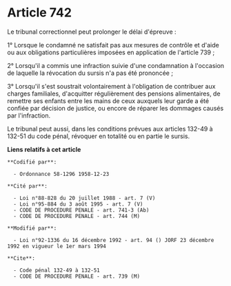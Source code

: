 # Article 742

Le tribunal correctionnel peut prolonger le délai d'épreuve :

1° Lorsque le condamné ne satisfait pas aux mesures de contrôle et d'aide ou aux obligations particulières imposées en
application de l'article 739 ;

2° Lorsqu'il a commis une infraction suivie d'une condamnation à l'occasion de laquelle la révocation du sursis n'a pas été
prononcée ;

3° Lorsqu'il s'est soustrait volontairement à l'obligation de contribuer aux charges familiales, d'acquitter régulièrement
des pensions alimentaires, de remettre ses enfants entre les mains de ceux auxquels leur garde a été confiée par décision de
justice, ou encore de réparer les dommages causés par l'infraction.

Le tribunal peut aussi, dans les conditions prévues aux articles 132-49 à 132-51 du code pénal, révoquer en totalité ou en
partie le sursis.

**Liens relatifs à cet article**

	**Codifié par**:

	  - Ordonnance 58-1296 1958-12-23

	**Cité par**:

	  - Loi n°88-828 du 20 juillet 1988 - art. 7 (V)
	  - Loi n°95-884 du 3 août 1995 - art. 7 (V)
	  - CODE DE PROCEDURE PENALE - art. 741-3 (Ab)
	  - CODE DE PROCEDURE PENALE - art. 744 (M)

	**Modifié par**:

	  - Loi n°92-1336 du 16 décembre 1992 - art. 94 () JORF 23 décembre 1992 en vigueur le 1er mars 1994

	**Cite**:

	  - Code pénal 132-49 à 132-51
	  - CODE DE PROCEDURE PENALE - art. 739 (M)
